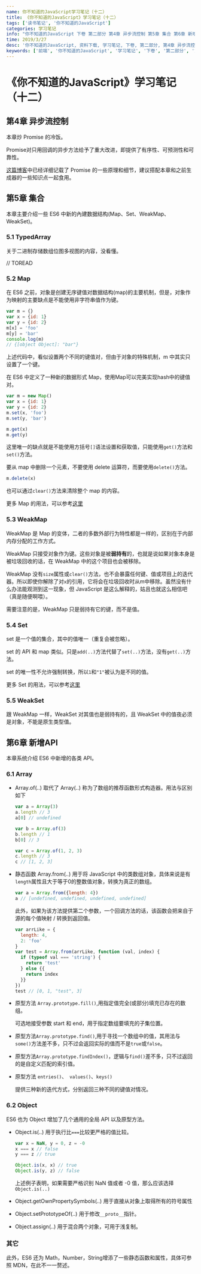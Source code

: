 ```yaml
---
name: 你不知道的JavaScript学习笔记（十二）
title: 《你不知道的JavaScript》学习笔记（十二）
tags: ['读书笔记', '你不知道的JavaScript']
categories: 学习笔记
info: "你不知道的JavaScript 下卷 第二部分 第4章 异步流控制 第5章 集合 第6章 新增API"
time: 2019/3/27
desc: '你不知道的JavaScript, 资料下载, 学习笔记, 下卷, 第二部分, 第4章 异步流控制, 第5章 集合, 第6章 新增API'
keywords: ['前端', '你不知道的JavaScript', '学习笔记', '下卷', '第二部分', '第4章 异步流控制', '第5章 集合', '第6章 新增API']
---
```


# 《你不知道的JavaScript》学习笔记（十二）

## 第4章 异步流控制

本章炒 Promise 的冷饭。

Promise对只用回调的异步方法给予了重大改进，即提供了有序性、可预测性和可靠性。

[这篇博客](https://blog.liubasara.info/#/post/%E4%BD%A0%E4%B8%8D%E7%9F%A5%E9%81%93%E7%9A%84JavaScript%E5%AD%A6%E4%B9%A0%E7%AC%94%E8%AE%B0%EF%BC%88%E4%B8%83%EF%BC%89)中已经详细记载了 Promise 的一些原理和细节，建议搭配本章和之前生成器的一些知识点一起食用。

## 第5章 集合

本章主要介绍一些 ES6 中新的內建数据结构(Map、Set、WeakMap、WeakSet)。

### 5.1 TypedArray

关于二进制存储数组位图多视图的内容，没看懂。

// TOREAD

### 5.2 Map

在 ES6 之前，对象是创建无序键值对数据结构(map)的主要机制，但是，对象作为映射的主要缺点是不能使用非字符串值作为键。

```javascript
var m = {}
var x = {id: 1}
var y = {id: 2}
m[x] = 'foo'
m[y] = 'bar'
console.log(m)
// {[object Object]: "bar"}
```

上述代码中，看似设置两个不同的键值对，但由于对象的特殊机制，m 中其实只设置了一个键。

在 ES6 中定义了一种新的数据形式 Map，使用Map可以完美实现hash中的键值对。

```javascript
var m = new Map()
var x = {id: 1}
var y = {id: 2}
m.set(x, 'foo')
m.set(y, 'bar')

m.get(x)
m.get(y)
```

这里唯一的缺点就是不能使用方括号`[]`语法设置和获取值，只能使用`get()`方法和`set()`方法。

要从 map 中删除一个元素，不要使用 delete 运算符，而要使用`delete()`方法。

```javascript
m.delete(x)
```

也可以通过`clear()`方法来清除整个 map 的内容。

更多 Map 的用法，可以参考[这里](http://es6.ruanyifeng.com/#docs/set-map)

### 5.3 WeakMap

WeakMap 是 Map 的变体，二者的多数外部行为特性都是一样的，区别在于内部内存分配的工作方式。

WeakMap 只接受对象作为键。这些对象是被**弱持有**的，也就是说如果对象本身是被垃圾回收的话，在  WeakMap 中的这个项目也会被移除。

WeakMap 没有`size`属性或`clear()`方法，也不会暴露任何键、值或项目上的迭代器。所以即使你解除了对`x`的引用，它将会在垃圾回收时从m中移除。虽然没有什么办法能观测到这一现象，但 JavaScript 是这么解释的，姑且也就这么相信吧（真是随便啊喂）。

需要注意的是，WeakMap 只是弱持有它的键，而不是值。

### 5.4 Set

set 是一个值的集合，其中的值唯一（重复会被忽略）。

set 的 API 和 map 类似。只是`add(..)`方法代替了`set(..)`方法，没有`get(..)`方法。

set 的唯一性不允许强制转换，所以`1`和`"1"`被认为是不同的值。

更多 Set 的用法，可以参考[这里](http://es6.ruanyifeng.com/#docs/set-map)

### 5.5 WeakSet

跟 WeakMap 一样，WeakSet 对其值也是弱持有的，且 WeakSet 中的值夜必须是对象，不能是原生类型值。

## 第6章 新增API

本章系统介绍 ES6 中新增的各类 API。

### 6.1 Array

- Array.of(..) 取代了 Array(..) 称为了数组的推荐函数形式构造器。用法与区别如下

  ```javascript
  var a = Array(3)
  a.length // 3
  a[0] // undefined
  
  var b = Array.of(3)
  b.length // 1
  b[0] // 3
  
  var c = Array.of(1, 2, 3)
  c.length // 3
  c // [1, 2, 3]
  ```

- 静态函数 Array.from(..) 用于将 JavaScript 中的类数组对象，具体来说是有`length`属性且大于等于0的整数值对象，转换为真正的数组。

  ```javascript
  var a = Array.from({length: 4})
  a // [undefined, undefined, undefined, undefined]
  ```

  此外，如果为该方法提供第二个参数，一个回调方法的话，该函数会把来自于源的每个值映射 / 转换到返回值。

  ```javascript
  var arrLike = {
    length: 4,
    2: 'foo'
  }
  var test = Array.from(arrLike, function (val, index) {
    if (typeof val === 'string') {
      return 'test'
    } else {{
      return index
    }}
  })
  test // [0, 1, "test", 3]
  ```

- 原型方法 `Array.prototype.fill()`,用指定值完全(或部分)填充已存在的数组。

  可选地接受参数 start 和 end，用于指定数组要填充的子集位置。

- 原型方法`Array.prototype.find()`,用于寻找一个数组中的值，其用法与`some()`方法差不多，只不过会返回实际的值而不是`true`或`false`。

- 原型方法`Array.prototype.findIndex()`，逻辑与`find()`差不多，只不过返回的是自定义匹配的索引值。

- 原型方法 `entries()`、` values()`、`keys()`

  提供三种新的迭代方式，分别返回三种不同的键值对情况。

### 6.2 Object

ES6 也为 Object 增加了几个通用的全局 API 以及原型方法。

- Object.is(..) 用于执行比`===`比较更严格的值比较。

  ```javascript
  var x = NaN, y = 0, z = -0
  x === x // false
  y === z // true
  
  Object.is(x, x) // true
  Object.is(y, z) // false
  ```

  上述例子表明，如果需要严格识别 NaN 值或者 -0 值，那么应该选择`Object.is(..)`

- Object.getOwnPropertySymbols(..) 用于直接从对象上取得所有的符号属性

- Object.setPrototypeOf(..) 用于修改`__proto__`指针。

- Object.assign(..) 用于混合两个对象，可用于浅复制。

### 其它

此外，ES6 还为 Math，Number，String增添了一些静态函数和属性，具体可参照 MDN，在此不一一赘述。
